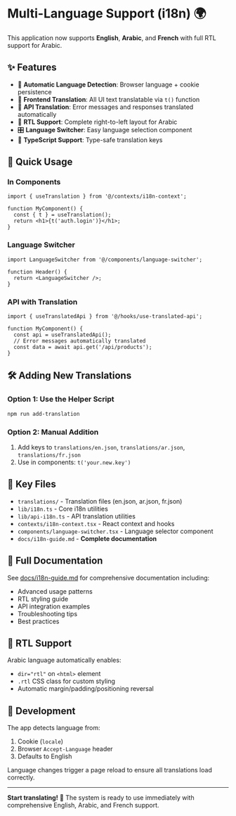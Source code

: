 # Multi-Language Support (i18n) 🌍

This application now supports **English**, **Arabic**, and **French** with full RTL support for Arabic.

## ✨ Features

- 🔄 **Automatic Language Detection**: Browser language + cookie persistence  
- 🎯 **Frontend Translation**: All UI text translatable via `t()` function
- 🔧 **API Translation**: Error messages and responses translated automatically
- 📱 **RTL Support**: Complete right-to-left layout for Arabic
- 🎛️ **Language Switcher**: Easy language selection component
- 📝 **TypeScript Support**: Type-safe translation keys

## 🚀 Quick Usage

### In Components
```tsx
import { useTranslation } from '@/contexts/i18n-context';

function MyComponent() {
  const { t } = useTranslation();
  return <h1>{t('auth.login')}</h1>;
}
```

### Language Switcher
```tsx
import LanguageSwitcher from '@/components/language-switcher';

function Header() {
  return <LanguageSwitcher />;
}
```

### API with Translation
```tsx
import { useTranslatedApi } from '@/hooks/use-translated-api';

function MyComponent() {
  const api = useTranslatedApi();
  // Error messages automatically translated
  const data = await api.get('/api/products');
}
```

## 🛠️ Adding New Translations

### Option 1: Use the Helper Script
```bash
npm run add-translation
```

### Option 2: Manual Addition
1. Add keys to `translations/en.json`, `translations/ar.json`, `translations/fr.json`
2. Use in components: `t('your.new.key')`

## 📁 Key Files

- `translations/` - Translation files (en.json, ar.json, fr.json)
- `lib/i18n.ts` - Core i18n utilities  
- `lib/api-i18n.ts` - API translation utilities
- `contexts/i18n-context.tsx` - React context and hooks
- `components/language-switcher.tsx` - Language selector component
- `docs/i18n-guide.md` - **Complete documentation**

## 📖 Full Documentation

See [docs/i18n-guide.md](./docs/i18n-guide.md) for comprehensive documentation including:
- Advanced usage patterns
- RTL styling guide  
- API integration examples
- Troubleshooting tips
- Best practices

## 🎨 RTL Support

Arabic language automatically enables:
- `dir="rtl"` on `<html>` element
- `.rtl` CSS class for custom styling
- Automatic margin/padding/positioning reversal

## 🔧 Development

The app detects language from:
1. Cookie (`locale`)
2. Browser `Accept-Language` header  
3. Defaults to English

Language changes trigger a page reload to ensure all translations load correctly.

---

**Start translating!** 🎉 The system is ready to use immediately with comprehensive English, Arabic, and French support. 